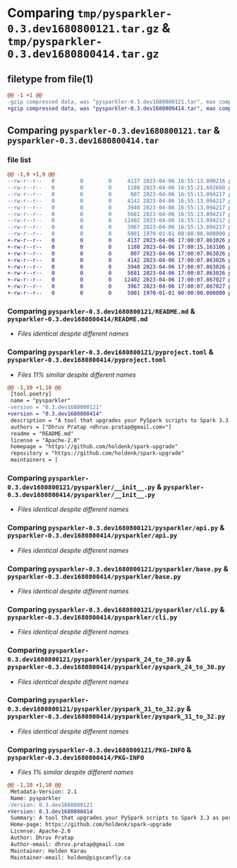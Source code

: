 # Comparing `tmp/pysparkler-0.3.dev1680800121.tar.gz` & `tmp/pysparkler-0.3.dev1680800414.tar.gz`

## filetype from file(1)

```diff
@@ -1 +1 @@
-gzip compressed data, was "pysparkler-0.3.dev1680800121.tar", max compression
+gzip compressed data, was "pysparkler-0.3.dev1680800414.tar", max compression
```

## Comparing `pysparkler-0.3.dev1680800121.tar` & `pysparkler-0.3.dev1680800414.tar`

### file list

```diff
@@ -1,9 +1,9 @@
--rw-r--r--   0        0        0     4137 2023-04-06 16:55:13.090216 pysparkler-0.3.dev1680800121/README.md
--rw-r--r--   0        0        0     1188 2023-04-06 16:55:21.602660 pysparkler-0.3.dev1680800121/pyproject.toml
--rw-r--r--   0        0        0      807 2023-04-06 16:55:13.094217 pysparkler-0.3.dev1680800121/pysparkler/__init__.py
--rw-r--r--   0        0        0     4142 2023-04-06 16:55:13.094217 pysparkler-0.3.dev1680800121/pysparkler/api.py
--rw-r--r--   0        0        0     3940 2023-04-06 16:55:13.094217 pysparkler-0.3.dev1680800121/pysparkler/base.py
--rw-r--r--   0        0        0     5681 2023-04-06 16:55:13.094217 pysparkler-0.3.dev1680800121/pysparkler/cli.py
--rw-r--r--   0        0        0    12402 2023-04-06 16:55:13.094217 pysparkler-0.3.dev1680800121/pysparkler/pyspark_24_to_30.py
--rw-r--r--   0        0        0     3967 2023-04-06 16:55:13.094217 pysparkler-0.3.dev1680800121/pysparkler/pyspark_31_to_32.py
--rw-r--r--   0        0        0     5001 1970-01-01 00:00:00.000000 pysparkler-0.3.dev1680800121/PKG-INFO
+-rw-r--r--   0        0        0     4137 2023-04-06 17:00:07.863026 pysparkler-0.3.dev1680800414/README.md
+-rw-r--r--   0        0        0     1188 2023-04-06 17:00:15.163106 pysparkler-0.3.dev1680800414/pyproject.toml
+-rw-r--r--   0        0        0      807 2023-04-06 17:00:07.863026 pysparkler-0.3.dev1680800414/pysparkler/__init__.py
+-rw-r--r--   0        0        0     4142 2023-04-06 17:00:07.863026 pysparkler-0.3.dev1680800414/pysparkler/api.py
+-rw-r--r--   0        0        0     3940 2023-04-06 17:00:07.863026 pysparkler-0.3.dev1680800414/pysparkler/base.py
+-rw-r--r--   0        0        0     5681 2023-04-06 17:00:07.863026 pysparkler-0.3.dev1680800414/pysparkler/cli.py
+-rw-r--r--   0        0        0    12402 2023-04-06 17:00:07.867027 pysparkler-0.3.dev1680800414/pysparkler/pyspark_24_to_30.py
+-rw-r--r--   0        0        0     3967 2023-04-06 17:00:07.867027 pysparkler-0.3.dev1680800414/pysparkler/pyspark_31_to_32.py
+-rw-r--r--   0        0        0     5001 1970-01-01 00:00:00.000000 pysparkler-0.3.dev1680800414/PKG-INFO
```

### Comparing `pysparkler-0.3.dev1680800121/README.md` & `pysparkler-0.3.dev1680800414/README.md`

 * *Files identical despite different names*

### Comparing `pysparkler-0.3.dev1680800121/pyproject.toml` & `pysparkler-0.3.dev1680800414/pyproject.toml`

 * *Files 11% similar despite different names*

```diff
@@ -1,10 +1,10 @@
 [tool.poetry]
 name = "pysparkler"
-version = "0.3.dev1680800121"
+version = "0.3.dev1680800414"
 description = "A tool that upgrades your PySpark scripts to Spark 3.3 as per Spark migration Guideline"
 authors = ["Dhruv Pratap <dhruv.pratap@gmail.com>"]
 readme = "README.md"
 license = "Apache-2.0"
 homepage = "https://github.com/holdenk/spark-upgrade"
 repository = "https://github.com/holdenk/spark-upgrade"
 maintainers = [
```

### Comparing `pysparkler-0.3.dev1680800121/pysparkler/__init__.py` & `pysparkler-0.3.dev1680800414/pysparkler/__init__.py`

 * *Files identical despite different names*

### Comparing `pysparkler-0.3.dev1680800121/pysparkler/api.py` & `pysparkler-0.3.dev1680800414/pysparkler/api.py`

 * *Files identical despite different names*

### Comparing `pysparkler-0.3.dev1680800121/pysparkler/base.py` & `pysparkler-0.3.dev1680800414/pysparkler/base.py`

 * *Files identical despite different names*

### Comparing `pysparkler-0.3.dev1680800121/pysparkler/cli.py` & `pysparkler-0.3.dev1680800414/pysparkler/cli.py`

 * *Files identical despite different names*

### Comparing `pysparkler-0.3.dev1680800121/pysparkler/pyspark_24_to_30.py` & `pysparkler-0.3.dev1680800414/pysparkler/pyspark_24_to_30.py`

 * *Files identical despite different names*

### Comparing `pysparkler-0.3.dev1680800121/pysparkler/pyspark_31_to_32.py` & `pysparkler-0.3.dev1680800414/pysparkler/pyspark_31_to_32.py`

 * *Files identical despite different names*

### Comparing `pysparkler-0.3.dev1680800121/PKG-INFO` & `pysparkler-0.3.dev1680800414/PKG-INFO`

 * *Files 1% similar despite different names*

```diff
@@ -1,10 +1,10 @@
 Metadata-Version: 2.1
 Name: pysparkler
-Version: 0.3.dev1680800121
+Version: 0.3.dev1680800414
 Summary: A tool that upgrades your PySpark scripts to Spark 3.3 as per Spark migration Guideline
 Home-page: https://github.com/holdenk/spark-upgrade
 License: Apache-2.0
 Author: Dhruv Pratap
 Author-email: dhruv.pratap@gmail.com
 Maintainer: Holden Karau
 Maintainer-email: holden@pigscanfly.ca
```

